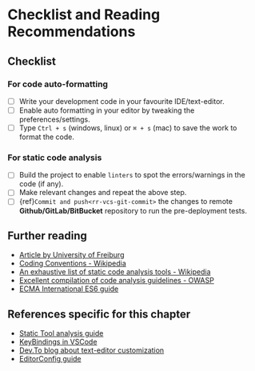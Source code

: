 # Checklist and Reading Recommendations

## Checklist

### For code auto-formatting

- [ ] Write your development code in your favourite IDE/text-editor.
- [ ] Enable auto formatting in your editor by tweaking the preferences/settings.
- [ ] Type `Ctrl + s` (windows, linux) or `⌘ + s` (mac) to save the work to format the code.

### For static code analysis

- [ ] Build the project to enable `linters` to spot the errors/warnings in the code (if any).
- [ ] Make relevant changes and repeat the above step.
- [ ] {ref}`Commit and push<rr-vcs-git-commit>` the changes to remote **Github/GitLab/BitBucket** repository to run the pre-deployment tests.

## Further reading

- [Article by University of Freiburg](https://swt.informatik.uni-freiburg.de/service/coding-conventions)
- [Coding Conventions - Wikipedia](https://en.wikipedia.org/wiki/Coding_conventions)
- [An exhaustive list of static code analysis tools - Wikipedia](https://en.wikipedia.org/wiki/List_of_tools_for_static_code_analysis)
- [Excellent compilation of code analysis guidelines - OWASP](https://owasp.org/www-community/controls/Static_Code_Analysis)
- [ECMA International ES6 guide](http://www.ecma-international.org/ecma-262/6.0/)

## References specific for this chapter

- [Static Tool analysis guide](https://en.wikipedia.org/wiki/Static_program_analysis)
- [KeyBindings in VSCode](https://code.visualstudio.com/docs/getstarted/keybindings)
- [Dev.To blog about text-editor customization](https://dev.to/josuerodriguez98/my-vs-code-customization-i4o)
- [EditorConfig guide](https://editorconfig.org/)
